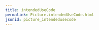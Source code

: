 ```yaml
---
title: intendedUseCode
permalink: Picture.intendedUseCode.html
jsonid: picture_intendedusecode
---
```

